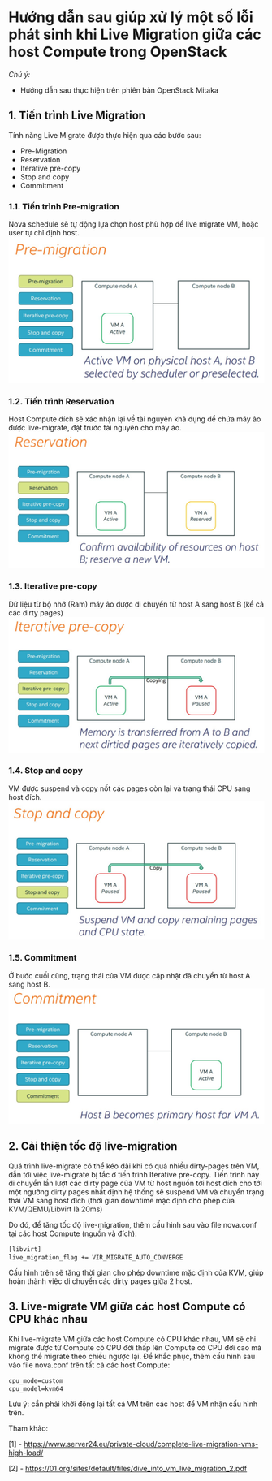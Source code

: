 # Hướng dẫn sau giúp xử lý một số lỗi phát sinh khi Live Migration giữa các host Compute trong OpenStack
*Chú ý:*
 - Hướng dẫn sau thực hiện trên phiên bản OpenStack Mitaka

## 1. Tiến trình Live Migration
Tính năng Live Migrate được thực hiện qua các bước sau:
 - Pre-Migration
 - Reservation
 - Iterative pre-copy
 - Stop and copy
 - Commitment

### 1.1. Tiến trình Pre-migration
Nova schedule sẽ tự động lựa chọn host phù hợp để live migrate VM, hoặc user tự chỉ định host.
![pre-migration](images/live_migration/live_migration_1.jpg)

### 1.2. Tiến trình Reservation
Host Compute đích sẽ xác nhận lại về tài nguyên khả dụng để chứa máy ảo được live-migrate, đặt trước tài nguyên cho máy ảo.
![reservation](images/live_migration/live_migration_2.jpg)

### 1.3. Iterative pre-copy
Dữ liệu từ bộ nhớ (Ram) máy ảo được di chuyển từ host A sang host B (kể cả các dirty pages)
![iterative pre-copy](images/live_migration/live_migration_3.jpg)

### 1.4. Stop and copy
VM được suspend và copy nốt các pages còn lại và trạng thái CPU sang host đích.
![stop&copy](images/live_migration/live_migration_4.jpg)

### 1.5. Commitment
Ở bước cuối cùng, trạng thái của VM được cập nhật đã chuyển từ host A sang host B.
![commitment](images/live_migration/live_migration_5.jpg)


## 2. Cải thiện tốc độ live-migration
Quá trình live-migrate có thể kéo dài khi có quá nhiều dirty-pages trên VM, dẫn tới việc live-migrate bị tắc ở tiến trình Iterative pre-copy. Tiến trình này di chuyển lần lượt các dirty page của VM từ host nguồn tới host đích cho tới một ngưỡng dirty pages nhất định hệ thống sẽ suspend VM và chuyển trạng thái VM sang host đích (thời gian downtime mặc định cho phép của KVM/QEMU/Libvirt là 20ms)

Do đó, để tăng tốc độ live-migration, thêm cấu hình sau vào file nova.conf tại các host Compute (nguồn và đích):
```
[libvirt]
live_migration_flag += VIR_MIGRATE_AUTO_CONVERGE
```

Cấu hình trên sẽ tăng thời gian cho phép downtime mặc định của KVM, giúp hoàn thành việc di chuyển các dirty pages giữa 2 host.

## 3. Live-migrate VM giữa các host Compute có CPU khác nhau
Khi live-migrate VM giữa các host Compute có CPU khác nhau, VM sẽ chỉ migrate được từ Compute có CPU đời thấp lên Compute có CPU đời cao mà không thể migrate theo chiều ngược lại. Để khắc phục, thêm cấu hình sau vào file nova.conf trên tất cả các host Compute:

```
cpu_mode=custom
cpu_model=kvm64
```

Lưu ý: cần phải khởi động lại tất cả VM trên các host để VM nhận cấu hình trên.

Tham khảo:

[1] - https://www.server24.eu/private-cloud/complete-live-migration-vms-high-load/

[2] - https://01.org/sites/default/files/dive_into_vm_live_migration_2.pdf
